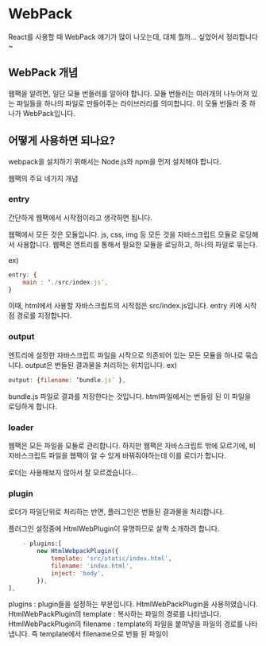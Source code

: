 # WebPack

React를 사용할 때 WebPack 얘기가 많이 나오는데, 대체 뭘까… 싶었어서 정리합니다~

## WebPack 개념
웹팩을 알려면, 일단 모듈 번들러를 알아야 합니다.
모듈 번들러는 여러개의 나누어져 있는 파일들을 하나의 파일로 만들어주는 라이브러리를 의미합니다.
이 모듈 번들러 중 하나가 WebPack입니다.

## 어떻게 사용하면 되나요?
webpack을 설치하기 위해서는 Node.js와 npm을 먼저 설치해야 합니다.

웹팩의 주요 네가지 개념
### entry
간단하게 웹팩에서 시작점이라고 생각하면 됩니다.

웹팩에서 모든 것은 모듈입니다. js, css, img 등 모든 것을 자바스크립트 모듈로 로딩해서 사용합니다.
웹팩은 엔트리를 통해서 필요한 모듈을 로딩하고, 하나의 파일로 묶는다.

ex)
```javascript
entry: {
	main : ‘./src/index.js’,
}
```
이때, html에서 사용할 자바스크립트의 시작점은 src/index.js입니다.
entry 키에 시작점 경로를 지정합니다.

### output
엔트리에 설정한 자바스크립트 파일을 시작으로 의존되어 있는 모든 모듈을 하나로 묶습니다.
output은 번들된 결과물을 처리하는 위치입니다.
ex)
```javascript
output: {filename: ‘bundle.js’ },
```
bundle.js 파일로 결과를 저장한다는 것입니다.
html파일에서는 번들링 된 이 파일을 로딩하게 합니다.

### loader
웹팩은 모든 파일을 모듈로 관리합니다.
하지만 웹팩은 자바스크립트 밖에 모르기에, 비 자바스크립트 파일을 웹팩이 알 수 있게 바꿔줘야하는데 이를 로더가 합니다.

로더는 사용해보지 않아서 잘 모르겠습니다…

### plugin
로더가 파일단위로 처리하는 반면, 플러그인은 번들된 결과물을 처리합니다.

플러그인 설정중에 HtmlWebPlugin이 유명하므로 살짝 소개하려 합니다.
```javascript
	- plugins:[
		new HtmlWebpackPlugin({
			template: 'src/static/index.html',
			filename: 'index.html',
			inject: 'body',
		}),
],
```
plugins : plugin들을 설정하는 부분입니다. HtmlWebPackPlugin을 사용하였습니다.
HtmlWebPackPlugin의 template : 복사하는 파일의 경로를 나타냅니다. 
HtmlWebPackPlugin의 filename : template의 파일을 붙여넣을 파일의 경로를 나타냅니다. 
즉 template에서 filename으로 번들 된 파일이 <script />로 추된 html 파일이 복사됩니다. ./src/index.html 파일이 ./dist/index.html로 복사됩니다,


아… 역시 설정하는 부분이 제일 어려운 거 같네요…

